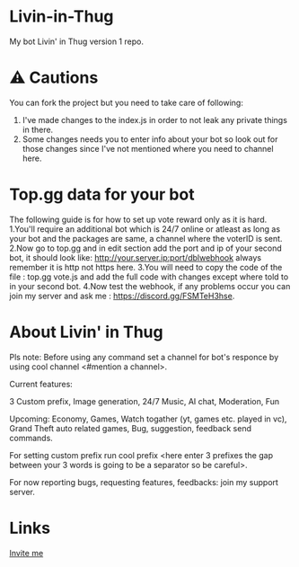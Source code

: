 # Livin-in-Thug
My bot Livin' in Thug version 1 repo.

# ⚠️ Cautions
You can fork the project but you need to take care of following:
1. I've made changes to the index.js in order to not leak any private things in there.
2. Some changes needs you to enter info about your bot so look out for those changes since I've not mentioned where you need to channel here.

# Top.gg data for your bot
The following guide is for how to set up vote reward only as it is hard.
1.You'll require an additional bot which is 24/7 online or atleast as long as your bot and the packages are same, a channel where the voterID is sent.
2.Now go to top.gg and in edit section add the port and ip of your second bot, it should look like: http://your.server.ip:port/dblwebhook
always remember it is http not https here.
3.You will need to copy the code of the file : top.gg vote.js
and add the full code with changes except where told to in your second bot.
4.Now test the webhook, if any problems occur you can join my server and ask me : https://discord.gg/FSMTeH3hse.

# About Livin' in Thug
Pls note: Before using any command set a channel for bot's responce by using cool channel <#mention a channel>.

Current features:

3 Custom prefix,
Image generation,
24/7 Music,
AI chat,
Moderation,
Fun

Upcoming:
Economy,
Games,
Watch togather (yt, games etc. played in vc),
Grand Theft auto related games,
Bug, suggestion, feedback send commands.

For setting custom prefix run cool prefix <here enter 3 prefixes the gap between your 3 words is going to be a separator so be careful>.

For now reporting bugs, requesting features, feedbacks: join my support server.

# Links

[Invite me](https://top.gg/bot/918718860365033523)


